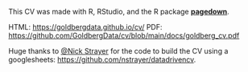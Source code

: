 This CV was made with R, RStudio, and the R package [**pagedown**](https://github.com/rstudio/pagedown).

HTML: https://goldbergdata.github.io/cv/
PDF: https://github.com/GoldbergData/cv/blob/main/docs/goldberg_cv.pdf

Huge thanks to [@Nick Strayer](http://nickstrayer.me/) for the code to build the CV using a googlesheets: https://github.com/nstrayer/datadrivencv.

